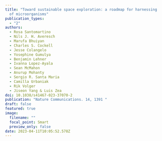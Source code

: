 ```yaml
---
title: "Toward sustainable space exploration: a roadmap for harnessing the power
  of microorganisms"
publication_types:
  - "2"
authors:
  - Rosa Santomartino
  - Nils J. H. Averesch
  - Marufa Bhuiyan
  - Charles S. Cockell
  - Jesse Colangelo
  - Yosephine Gumulya
  - Benjamin Lehner
  - Ivanna Lopez-Ayala
  - Sean McMahon
  - Anurup Mohanty
  - Sergio R. Santa Maria
  - Camilla Urbaniak
  - Rik Volger
  - Jiseon Yang & Luis Zea
doi: 10.1038/s41467-023-37070-2
publication: "Nature Communications. 14, 1391 "
draft: false
featured: true
image:
  filename: ""
  focal_point: Smart
  preview_only: false
date: 2023-04-11T10:05:52.578Z
---
```

